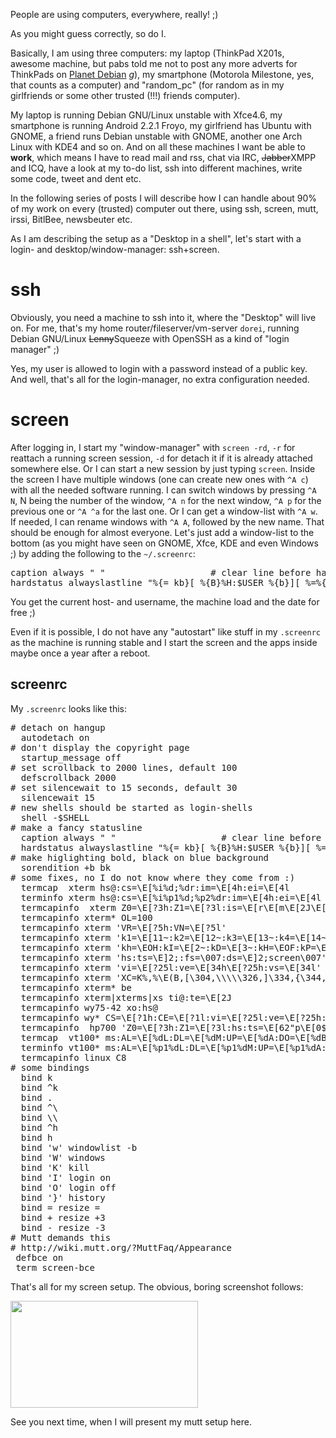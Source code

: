 <html><body><p>People are using computers, everywhere, really! ;)

As you might guess correctly, so do I.

Basically, I am using three computers: my laptop (ThinkPad X201s, awesome machine, but pabs told me not to post any more adverts for ThinkPads on <a href="http://planet.debian.org">Planet Debian</a> *g*), my smartphone (Motorola Milestone, yes, that counts as a computer) and "random_pc" (for random as in my girlfriends or some other trusted (!!!) friends computer).

My laptop is running Debian GNU/Linux unstable with Xfce4.6, my smartphone is running Android 2.2.1 Froyo, my girlfriend has Ubuntu with GNOME, a friend runs Debian unstable with GNOME, another one Arch Linux with KDE4 and so on. And on all these machines I want be able to <strong>work</strong>, which means I have to read mail and rss, chat via IRC, <del>Jabber</del>XMPP and ICQ, have a look at my to-do list, ssh into different machines, write some code, tweet and dent etc.

In the following series of posts I will describe how I can handle about 90% of my work on every (trusted) computer out there, using ssh, screen, mutt, irssi, BitlBee, newsbeuter etc.

As I am describing the setup as a "Desktop in a shell", let's start with a login- and desktop/window-manager: ssh+screen.

</p><h1>ssh</h1>
Obviously, you need a machine to ssh into it, where the "Desktop" will live on. For me, that's my home router/fileserver/vm-server <code>dorei</code>, running Debian GNU/Linux <del datetime="2011-02-06T00:00:00+00:00">Lenny</del>Squeeze with OpenSSH as a kind of "login manager" ;)

Yes, my user is allowed to login with a password instead of a public key. And well, that's all for the login-manager, no extra configuration needed.

<h1>screen</h1>
After logging in, I start my "window-manager" with <code>screen -rd</code>, <code>-r</code> for reattach a running screen session, <code>-d</code> for detach it if it is already attached somewhere else. Or I can start a new session by just typing <code>screen</code>. Inside the screen I have multiple windows (one can create new ones with <code>^A c</code>) with all the needed software running. I can switch windows by pressing <code>^A N</code>, N being the number of the window, <code>^A n</code> for the next window, <code>^A p</code> for the previous one or <code>^A ^a</code> for the last one. Or I can get a window-list with <code>^A w</code>. If needed, I can rename windows with <code>^A A</code>, followed by the new name. That should be enough for almost everyone. Let's just add a window-list to the bottom (as you might have seen on GNOME, Xfce, KDE and even Windows ;) by adding the following to the <code>~/.screenrc</code>:

<pre>caption always " "                    # clear line before hardstatus
hardstatus alwayslastline "%{= kb}[ %{B}%H:$USER %{b}][ %=%{w}%?%-Lw%?%{b}(%{W}%n*%f %t%?(%u)%?%{b})%{w}%?%+Lw%?%?%= %{b}][%{B} %l %{B}%{W}%d.%0m %{b}]"</pre>
You get the current host- and username, the machine load and the date for free ;)

Even if it is possible, I do not have any "autostart" like stuff in my <code>.screenrc</code> as the machine is running stable and I start the screen and the apps inside maybe once a year after a reboot.

<h2>screenrc</h2>
My <code>.screenrc</code> looks like this:

<pre># detach on hangup
  autodetach on
# don't display the copyright page
  startup_message off
# set scrollback to 2000 lines, default 100
  defscrollback 2000
# set silencewait to 15 seconds, default 30
  silencewait 15
# new shells should be started as login-shells
  shell -$SHELL
# make a fancy statusline
  caption always " "                    # clear line before hardstatus
  hardstatus alwayslastline "%{= kb}[ %{B}%H:$USER %{b}][ %=%{w}%?%-Lw%?%{b}(%{W}%n*%f %t%?(%u)%?%{b})%{w}%?%+Lw%?%?%= %{b}][%{B} %l %{B}%{W}%d.%0m %{b}]"
# make higlighting bold, black on blue background
  sorendition +b bk
# some fixes, no I do not know where they come from :)
  termcap  xterm hs@:cs=\E[%i%d;%dr:im=\E[4h:ei=\E[4l
  terminfo xterm hs@:cs=\E[%i%p1%d;%p2%dr:im=\E[4h:ei=\E[4l
  termcapinfo  xterm Z0=\E[?3h:Z1=\E[?3l:is=\E[r\E[m\E[2J\E[H\E[?7h\E[?1;4;6l
  termcapinfo xterm* OL=100
  termcapinfo xterm 'VR=\E[?5h:VN=\E[?5l'
  termcapinfo xterm 'k1=\E[11~:k2=\E[12~:k3=\E[13~:k4=\E[14~'
  termcapinfo xterm 'kh=\EOH:kI=\E[2~:kD=\E[3~:kH=\EOF:kP=\E[5~:kN=\E[6~'
  termcapinfo xterm 'hs:ts=\E]2;:fs=\007:ds=\E]2;screen\007'
  termcapinfo xterm 'vi=\E[?25l:ve=\E[34h\E[?25h:vs=\E[34l'
  termcapinfo xterm 'XC=K%,%\E(B,[\304,\\\\\326,]\334,{\344,|\366,}\374,~\337'
  termcapinfo xterm* be
  termcapinfo xterm|xterms|xs ti@:te=\E[2J
  termcapinfo wy75-42 xo:hs@
  termcapinfo wy* CS=\E[?1h:CE=\E[?1l:vi=\E[?25l:ve=\E[?25h:VR=\E[?5h:VN=\E[?5l:cb=\E[1K:CD=\E[1J
  termcapinfo  hp700 'Z0=\E[?3h:Z1=\E[?3l:hs:ts=\E[62"p\E[0$~\E[2$~\E[1$}:fs=\E[0}\E[61"p:ds=\E[62"p\E[1$~\E[61"p:ic@'
  termcap  vt100* ms:AL=\E[%dL:DL=\E[%dM:UP=\E[%dA:DO=\E[%dB:LE=\E[%dD:RI=\E[%dC
  terminfo vt100* ms:AL=\E[%p1%dL:DL=\E[%p1%dM:UP=\E[%p1%dA:DO=\E[%p1%dB:LE=\E[%p1%dD:RI=\E[%p1%dC
  termcapinfo linux C8
# some bindings
  bind k
  bind ^k
  bind .
  bind ^\
  bind \\
  bind ^h
  bind h
  bind 'w' windowlist -b
  bind 'W' windows
  bind 'K' kill
  bind 'I' login on
  bind 'O' login off
  bind '}' history
  bind = resize =
  bind + resize +3
  bind - resize -3
# Mutt demands this
# http://wiki.mutt.org/?MuttFaq/Appearance
 defbce on
 term screen-bce</pre>

That's all for my screen setup. The obvious, boring screenshot follows:

<a href="/wp-content/uploads/2011/02/screen.png"><img class="alignnone size-medium wp-image-826" title="screen" src="https://www.die-welt.net/wp-content/uploads/2011/02/screen-300x171.png" alt="" width="300" height="171"></a>

See you next time, when I will present my mutt setup here.</body></html>
